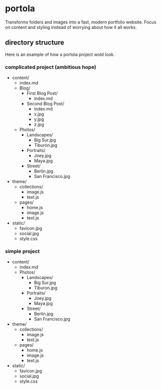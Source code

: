 # portola

Transforms folders and images into a fast, modern portfolio website. Focus on content and styling instead of worrying about how it all works.

## directory structure

Here is an example of how a portola project wold look.

### complicated project (ambitious hope)

- content/
  - index.md
  - Blog/
    - First Blog Post/
      - index.md
    - Second Blog Post/
      - index.md
      - x.jpg
      - y.jpg
      - z.jpg
  - Photos/
    - Landscapes/
      - Big Sur.jpg
      - Tiburon.jpg
    - Portraits/
      - Joey.jpg
      - Maya.jpg
    - Street/
      - Berlin.jpg
      - San Francisco.jpg
- theme/
  - collections/
    - image.js
    - text.js
  - pages/
    - home.js
    - image.js
    - text.js
- static/
  - favicon.jpg
  - social.jpg
  - style.css

### simple project

- content/
  - index.md
  - Photos/
    - Landscapes/
      - Big Sur.jpg
      - Tiburon.jpg
    - Portraits/
      - Joey.jpg
      - Maya.jpg
    - Street/
      - Berlin.jpg
      - San Francisco.jpg
- theme/
  - collections/
    - image.js
    - text.js
  - pages/
    - home.js
    - image.js
    - text.js
- static/
  - favicon.jpg
  - social.jpg
  - style.css
